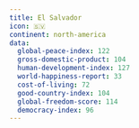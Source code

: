 ```yaml
---
title: El Salvador
icon: 🇸🇻
continent: north-america
data:
  global-peace-index: 122
  gross-domestic-product: 104
  human-development-index: 127
  world-happiness-report: 33
  cost-of-living: 72
  good-country-index: 104
  global-freedom-score: 114
  democracy-index: 96
---
```

